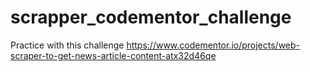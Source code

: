 # scrapper_codementor_challenge
Practice with this challenge https://www.codementor.io/projects/web-scraper-to-get-news-article-content-atx32d46qe
